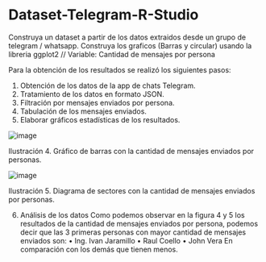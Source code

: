 # Dataset-Telegram-R-Studio
Construya un dataset a partir de los datos extraidos desde un grupo de telegram / whatsapp. Construya los graficos (Barras y circular)  usando la libreria ggplot2  // Variable: Cantidad de mensajes por persona

Para la obtención de los resultados se realizó los siguientes pasos:
1.	Obtención de los datos de la app de chats Telegram.
2.	Tratamiento de los datos en formato JSON.
3.	Filtración por mensajes enviados por persona.
4.	Tabulación de los mensajes enviados.
5.	Elaborar gráficos estadísticas de los resultados.




 ![image](https://github.com/JohnVeraXD/Dataset-Telegram-R-Studio/assets/108051712/8b1cb108-1ff2-46b4-8165-65c75e3e5e17)

Ilustración 4. Gráfico de barras con la cantidad de mensajes enviados por personas.



 ![image](https://github.com/JohnVeraXD/Dataset-Telegram-R-Studio/assets/108051712/6daa8492-8c2d-4714-95d3-1fb6a722aa71)


Ilustración 5. Diagrama de sectores con la cantidad de mensajes enviados por personas.


6.	Análisis de los datos
Como podemos observar en la figura 4 y 5 los resultados de la cantidad de mensajes enviados por persona, podemos decir que las 3 primeras personas con mayor cantidad de mensajes enviados son:
•	Ing. Ivan Jaramillo
•	Raul Coello
•	John Vera
En comparación con los demás que tienen menos.
